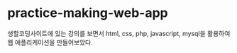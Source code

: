 # practice-making-web-app

생할코딩사이트에 있는 강의를 보면서 html, css, php, javascript, mysql을 활용하여 웹 애플리케이션을 만들어보았다.
